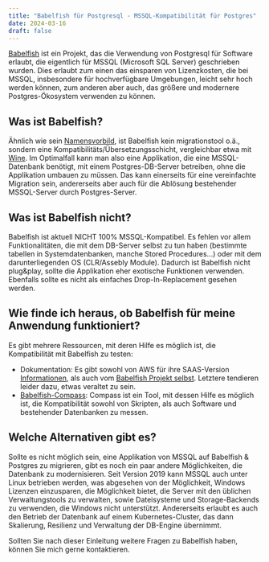 ```yaml
---
title: "Babelfish für Postgresql - MSSQL-Kompatibilität für Postgres"
date: 2024-03-16
draft: false
---
```


[Babelfish](https://babelfishpg.org/) ist ein Projekt, das die Verwendung von Postgresql für Software erlaubt, die
eigentlich für MSSQL (Microsoft SQL Server) geschrieben wurden. Dies erlaubt zum einen das einsparen von Lizenzkosten,
die bei MSSQL, insbesondere für hochverfügbare Umgebungen, leicht sehr hoch werden können, zum anderen aber auch, das
größere und modernere Postgres-Ökosystem verwenden zu können.

## Was ist Babelfish?
Ähnlich wie sein [Namensvorbild](https://de.wikipedia.org/wiki/Babelfisch), ist Babelfish kein migrationstool o.ä.,
sondern eine Kompatibilitäts/Übersetzungsschicht, vergleichbar etwa mit [Wine](https://www.winehq.org/). Im Optimalfall
kann man also eine Applikation, die eine MSSQL-Datenbank benötigt, mit einem Postgres-DB-Server betreiben, ohne die
Applikation umbauen zu müssen. Das kann einerseits für eine vereinfachte Migration sein, andererseits aber auch für die
Ablösung bestehender MSSQL-Server durch Postgres-Server.

## Was ist Babelfish nicht?
Babelfish ist aktuell NICHT 100% MSSQL-Kompatibel. Es fehlen vor allem Funktionalitäten, die mit dem DB-Server selbst zu
tun haben (bestimmte tabellen in Systemdatenbanken, manche Stored Procedures...) oder mit dem darunterliegenden OS
(CLR/Assebly Module). Dadurch ist Babelfish nicht plug&play, sollte die Applikation eher exotische Funktionen verwenden.
Ebenfalls sollte es nicht als einfaches Drop-In-Replacement gesehen werden. 

## Wie finde ich heraus, ob Babelfish für meine Anwendung funktioniert?
Es gibt mehrere Ressourcen, mit deren Hilfe es möglich ist, die Kompatibilität mit Babelfish zu testen:
  - Dokumentation: Es gibt sowohl von AWS für ihre SAAS-Version 
    [Informationen](https://docs.aws.amazon.com/AmazonRDS/latest/AuroraUserGuide/babelfish-compatibility.tsql.limitations-unsupported.html), 
    als auch vom [Babelfish Projekt selbst](https://babelfishpg.org/docs/limitations/limitations-of-babelfish/). 
    Letztere tendieren leider dazu, etwas veraltet zu sein.
  - [Babelfish-Compass](https://github.com/babelfish-for-postgresql/babelfish_compass): Compass ist ein Tool, mit dessen
    Hilfe es möglich ist, die Kompatibilität sowohl von Skripten, als auch Software und bestehender Datenbanken zu
    messen. 

## Welche Alternativen gibt es?
Sollte es nicht möglich sein, eine Applikation von MSSQL auf Babelfish & Postgres zu migrieren, gibt es noch ein paar
andere Möglichkeiten, die Datenbank zu modernisieren. Seit Version 2019 kann MSSQL auch unter Linux betrieben werden,
was abgesehen von der Möglichkeit, Windows Lizenzen einzusparen, die Möglichkeit bietet, die Server mit den üblichen
Verwaltungstools zu verwalten, sowie Dateisysteme und Storage-Backends zu verwenden, die Windows nicht unterstützt.
Andererseits erlaubt es auch den Betrieb der Datenbank auf einem Kubernetes-Cluster, das dann Skalierung, Resilienz und
Verwaltung der DB-Engine übernimmt.

Sollten Sie nach dieser Einleitung weitere Fragen zu Babelfish haben, können Sie mich gerne kontaktieren.
